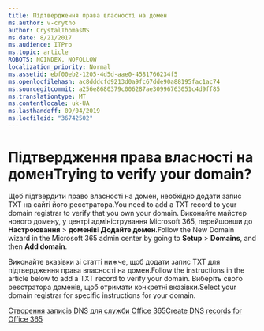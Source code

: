 ```yaml
---
title: Підтвердження права власності на домен
ms.author: v-crytho
author: CrystalThomasMS
ms.date: 8/21/2017
ms.audience: ITPro
ms.topic: article
ROBOTS: NOINDEX, NOFOLLOW
localization_priority: Normal
ms.assetid: ebf00eb2-1205-4d5d-aae0-4581766234f5
ms.openlocfilehash: ac8dddcfd9213d0a9fc67dde90a88195fac1ac74
ms.sourcegitcommit: a256e8680379c006287ae30996763051c4d9ff85
ms.translationtype: MT
ms.contentlocale: uk-UA
ms.lasthandoff: 09/04/2019
ms.locfileid: "36742502"
---
```

# <a name="trying-to-verify-your-domain"></a><span data-ttu-id="0b0a6-102">Підтвердження права власності на домен</span><span class="sxs-lookup"><span data-stu-id="0b0a6-102">Trying to verify your domain?</span></span>

<span data-ttu-id="0b0a6-103">Щоб підтвердити право власності на домен, необхідно додати запис TXT на сайті його реєстратора.</span><span class="sxs-lookup"><span data-stu-id="0b0a6-103">You need to add a TXT record to your domain registrar to verify that you own your domain.</span></span> <span data-ttu-id="0b0a6-104">Виконайте майстер нового домену, у центрі адміністрування Microsoft 365, перейшовши до **Настроювання** \> **доменів**і **Додайте домен**.</span><span class="sxs-lookup"><span data-stu-id="0b0a6-104">Follow the New Domain wizard in the Microsoft 365 admin center by going to **Setup** \> **Domains**, and then **Add domain**.</span></span> 
  
<span data-ttu-id="0b0a6-105">Виконайте вказівки зі статті нижче, щоб додати запис TXT для підтвердження права власності на домен.</span><span class="sxs-lookup"><span data-stu-id="0b0a6-105">Follow the instructions in the article below to add a TXT record to verify your domain.</span></span> <span data-ttu-id="0b0a6-106">Виберіть свого реєстратора доменів, щоб отримати конкретні вказівки.</span><span class="sxs-lookup"><span data-stu-id="0b0a6-106">Select your domain registrar for specific instructions for your domain.</span></span>
  
[<span data-ttu-id="0b0a6-107">Створення записів DNS для служби Office 365</span><span class="sxs-lookup"><span data-stu-id="0b0a6-107">Create DNS records for Office 365</span></span>](https://docs.microsoft.com/office365/admin/get-help-with-domains/create-dns-records-at-any-dns-hosting-provider)
  

